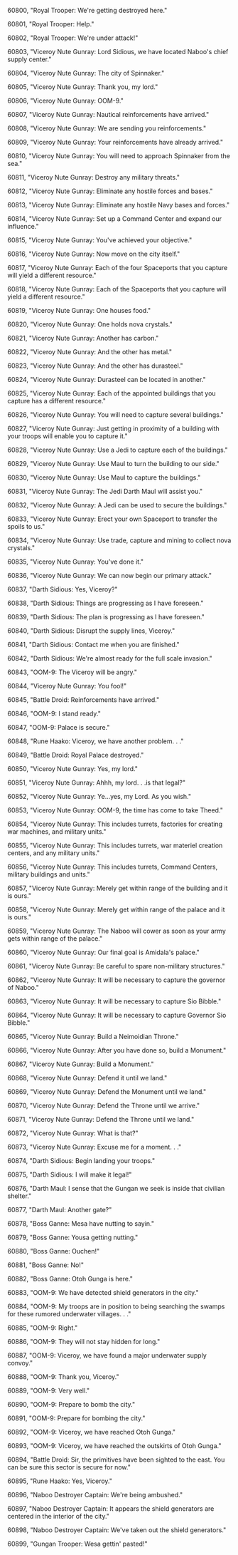 ﻿60800, "Royal Trooper: We're getting destroyed here."

60801, "Royal Trooper: Help."

60802, "Royal Trooper: We're under attack!"

60803, "Viceroy Nute Gunray: Lord Sidious, we have located Naboo's chief supply center."

60804, "Viceroy Nute Gunray: The city of Spinnaker."

60805, "Viceroy Nute Gunray: Thank you, my lord."

60806, "Viceroy Nute Gunray: OOM-9."

60807, "Viceroy Nute Gunray: Nautical reinforcements have arrived."

60808, "Viceroy Nute Gunray: We are sending you reinforcements."

60809, "Viceroy Nute Gunray: Your reinforcements have already arrived."

60810, "Viceroy Nute Gunray: You will need to approach Spinnaker from the sea."

60811, "Viceroy Nute Gunray: Destroy any military threats."

60812, "Viceroy Nute Gunray: Eliminate any hostile forces and bases."

60813, "Viceroy Nute Gunray: Eliminate any hostile Navy bases and forces."

60814, "Viceroy Nute Gunray: Set up a Command Center and expand our influence."

60815, "Viceroy Nute Gunray: You've achieved your objective."

60816, "Viceroy Nute Gunray: Now move on the city itself."

60817, "Viceroy Nute Gunray: Each of the four Spaceports that you capture will yield a different resource."

60818, "Viceroy Nute Gunray: Each of the Spaceports that you capture will yield a different resource."

60819, "Viceroy Nute Gunray: One houses food."

60820, "Viceroy Nute Gunray: One holds nova crystals."

60821, "Viceroy Nute Gunray: Another has carbon."

60822, "Viceroy Nute Gunray: And the other has metal."

60823, "Viceroy Nute Gunray: And the other has durasteel."

60824, "Viceroy Nute Gunray: Durasteel can be located in another."

60825, "Viceroy Nute Gunray: Each of the appointed buildings that you capture has a different resource."

60826, "Viceroy Nute Gunray: You will need to capture several buildings."

60827, "Viceroy Nute Gunray: Just getting in proximity of a building with your troops will enable you to capture it."

60828, "Viceroy Nute Gunray: Use a Jedi to capture each of the buildings."

60829, "Viceroy Nute Gunray: Use Maul to turn the building to our side."

60830, "Viceroy Nute Gunray: Use Maul to capture the buildings."

60831, "Viceroy Nute Gunray: The Jedi Darth Maul will assist you."

60832, "Viceroy Nute Gunray: A Jedi can be used to secure the buildings."

60833, "Viceroy Nute Gunray: Erect your own Spaceport to transfer the spoils to us."

60834, "Viceroy Nute Gunray: Use trade, capture and mining to collect nova crystals."

60835, "Viceroy Nute Gunray: You've done it."

60836, "Viceroy Nute Gunray: We can now begin our primary attack."

60837, "Darth Sidious: Yes, Viceroy?"

60838, "Darth Sidious: Things are progressing as I have foreseen."

60839, "Darth Sidious: The plan is progressing as I have foreseen."

60840, "Darth Sidious: Disrupt the supply lines, Viceroy."

60841, "Darth Sidious: Contact me when you are finished."

60842, "Darth Sidious: We're almost ready for the full scale invasion."

60843, "OOM-9: The Viceroy will be angry."

60844, "Viceroy Nute Gunray: You fool!"

60845, "Battle Droid: Reinforcements have arrived."

60846, "OOM-9: I stand ready."

60847, "OOM-9: Palace is secure."

60848, "Rune Haako: Viceroy, we have another problem. . ."

60849, "Battle Droid: Royal Palace destroyed."

60850, "Viceroy Nute Gunray: Yes, my lord."

60851, "Viceroy Nute Gunray: Ahhh, my lord. . .is that legal?"

60852, "Viceroy Nute Gunray: Ye...yes, my Lord.  As you wish."

60853, "Viceroy Nute Gunray: OOM-9, the time has come to take Theed."

60854, "Viceroy Nute Gunray: This includes turrets, factories for creating war machines, and military units."

60855, "Viceroy Nute Gunray: This includes turrets, war materiel creation centers, and any military units."

60856, "Viceroy Nute Gunray: This includes turrets, Command Centers, military buildings and units."

60857, "Viceroy Nute Gunray: Merely get within range of the building and it is ours."

60858, "Viceroy Nute Gunray: Merely get within range of the palace and it is ours."

60859, "Viceroy Nute Gunray: The Naboo will cower as soon as your army gets within range of the palace."

60860, "Viceroy Nute Gunray: Our final goal is Amidala's palace."

60861, "Viceroy Nute Gunray: Be careful to spare non-military structures."

60862, "Viceroy Nute Gunray: It will be necessary to capture the governor of Naboo."

60863, "Viceroy Nute Gunray: It will be necessary to capture Sio Bibble."

60864, "Viceroy Nute Gunray: It will be necessary to capture Governor Sio Bibble."

60865, "Viceroy Nute Gunray: Build a Neimoidian Throne."

60866, "Viceroy Nute Gunray: After you have done so, build a Monument."

60867, "Viceroy Nute Gunray: Build a Monument."

60868, "Viceroy Nute Gunray: Defend it until we land."

60869, "Viceroy Nute Gunray: Defend the Monument until we land."

60870, "Viceroy Nute Gunray: Defend the Throne until we arrive."

60871, "Viceroy Nute Gunray: Defend the Throne until we land."

60872, "Viceroy Nute Gunray: What is that?"

60873, "Viceroy Nute Gunray: Excuse me for a moment. . ."

60874, "Darth Sidious: Begin landing your troops."

60875, "Darth Sidious: I will make it legal!"

60876, "Darth Maul: I sense that the Gungan we seek is inside that civilian shelter."

60877, "Darth Maul: Another gate?"

60878, "Boss Ganne: Mesa have nutting to sayin."

60879, "Boss Ganne: Yousa getting nutting."

60880, "Boss Ganne: Ouchen!"

60881, "Boss Ganne: No!"

60882, "Boss Ganne: Otoh Gunga is here."

60883, "OOM-9: We have detected shield generators in the city."

60884, "OOM-9: My troops are in position to being searching the swamps for these rumored underwater villages. . ."

60885, "OOM-9: Right."

60886, "OOM-9: They will not stay hidden for long."

60887, "OOM-9: Viceroy, we have found a major underwater supply convoy."

60888, "OOM-9: Thank you, Viceroy."

60889, "OOM-9: Very well."

60890, "OOM-9: Prepare to bomb the city."

60891, "OOM-9: Prepare for bombing the city."

60892, "OOM-9: Viceroy, we have reached Otoh Gunga."

60893, "OOM-9: Viceroy, we have reached the outskirts of Otoh Gunga."

60894, "Battle Droid: Sir, the primitives have been sighted to the east.  You can be sure this sector is secure for now."

60895, "Rune Haako: Yes, Viceroy."

60896, "Naboo Destroyer Captain: We're being ambushed."

60897, "Naboo Destroyer Captain: It appears the shield generators are centered in the interior of the city."

60898, "Naboo Destroyer Captain: We've taken out the shield generators."

60899, "Gungan Trooper: Wesa gettin' pasted!"

